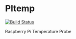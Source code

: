 # PItemp

[![Build Status](https://www.travis-ci.com/IGBIllinois/PItemp.svg?branch=main)](https://www.travis-ci.com/IGBIllinois/PItemp)

Raspberry Pi Temperature Probe
